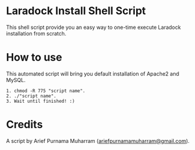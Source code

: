 # Laradock Install Shell Script
This shell script provide you an easy way to one-time execute Laradock installation from scratch.

# How to use
This automated script will bring you default installation of Apache2 and MySQL.
```
1. chmod -R 775 "script name".
2. ./"script name".
3. Wait until finished! :)
```

# Credits
A script by Arief Purnama Muharram (ariefpurnamamuharram@gmail.com).
